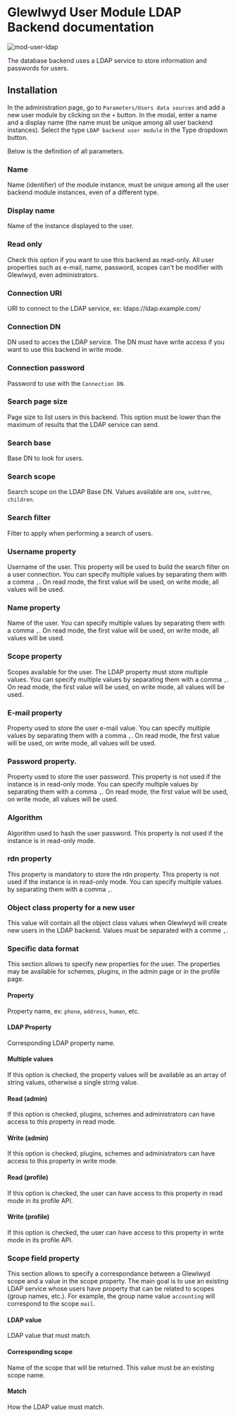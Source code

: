 # Glewlwyd User Module LDAP Backend documentation

![mod-user-ldap](screenshots/mod-user-ldap.png)

The database backend uses a LDAP service to store information and passwords for users.

## Installation

In the administration page, go to `Parameters/Users data sources` and add a new user module by clicking on the `+` button. In the modal, enter a name and a display name (the name must be unique among all user backend instances).
Select the type `LDAP backend user module` in the Type dropdown button.

Below is the definition of all parameters.

### Name

Name (identifier) of the module instance, must be unique among all the user backend module instances, even of a different type.

### Display name

Name of the instance displayed to the user.

### Read only

Check this option if you want to use this backend as read-only. All user properties such as e-mail, name, password, scopes can't be modifier with Glewlwyd, even administrators.

### Connection URI

URI to connect to the LDAP service, ex: ldaps://ldap.example.com/

### Connection DN

DN used to acces the LDAP service. The DN must have write access if you want to use this backend in write mode.

### Connection password

Password to use with the `Connection DN`.

### Search page size

Page size to list users in this backend. This option must be lower than the maximum of results that the LDAP service can send.

### Search base

Base DN to look for users.

### Search scope

Search scope on the LDAP Base DN. Values available are `one`, `subtree`, `children`.

### Search filter

Filter to apply when performing a search of users.

### Username property

Username of the user. This property will be used to build the search filter on a user connection.
You can specify multiple values by separating them with a comma `,`. On read mode, the first value will be used, on write mode, all values will be used.

### Name property

Name of the user.
You can specify multiple values by separating them with a comma `,`. On read mode, the first value will be used, on write mode, all values will be used.

### Scope property

Scopes available for the user. The LDAP property must store multiple values.
You can specify multiple values by separating them with a comma `,`. On read mode, the first value will be used, on write mode, all values will be used.

### E-mail property

Property used to store the user e-mail value.
You can specify multiple values by separating them with a comma `,`. On read mode, the first value will be used, on write mode, all values will be used.

### Password property.

Property used to store the user password. This property is not used if the instance is in read-only mode.
You can specify multiple values by separating them with a comma `,`. On read mode, the first value will be used, on write mode, all values will be used.

### Algorithm

Algorithm used to hash the user password. This property is not used if the instance is in read-only mode.

### rdn property

This property is mandatory to store the rdn property. This property is not used if the instance is in read-only mode.
You can specify multiple values by separating them with a comma `,`.

### Object class property for a new user

This value will contain all the object class values when Glewlwyd will create new users in the LDAP backend. Values must be separated with a comme `,`.

### Specific data format

This section allows to specify new properties for the user. The properties may be available for schemes, plugins, in the admin page or in the profile page.

#### Property

Property name, ex: `phone`, `address`, `human`, etc.

#### LDAP Property

Corresponding LDAP property name.

#### Multiple values

If this option is checked, the property values will be available as an array of string values, otherwise a single string value.

#### Read (admin)

If this option is checked, plugins, schemes and administrators can have access to this property in read mode.

#### Write (admin)

If this option is checked, plugins, schemes and administrators can have access to this property in write mode.

#### Read (profile)

If this option is checked, the user can have access to this property in read mode in its profile API.

#### Write (profile)

If this option is checked, the user can have access to this property in write mode in its profile API.

### Scope field property

This section allows to specify a correspondance between a Glewlwyd scope and a value in the scope property. The main goal is to use an existing LDAP service whose users have property that can be related to scopes (group names, etc.). For example, the group name value `accounting` will correspond to the scope `mail`.

#### LDAP value

LDAP value that must match.

#### Corresponding scope

Name of the scope that will be returned. This value must be an existing scope name.

#### Match

How the LDAP value must match.

